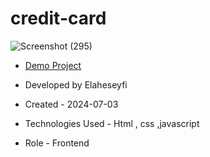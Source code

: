 # credit-card

![Screenshot (295)](https://github.com/ElaheSeyfi/creadit-card/assets/155986797/b7c530ae-1ffd-4c8f-9b70-2b052b5711ce)

- [Demo Project](https://elaheseyfi.github.io/credit-card/)

- Developed by Elaheseyfi

- Created - 2024-07-03

- Technologies Used - Html , css ,javascript

- Role - Frontend

